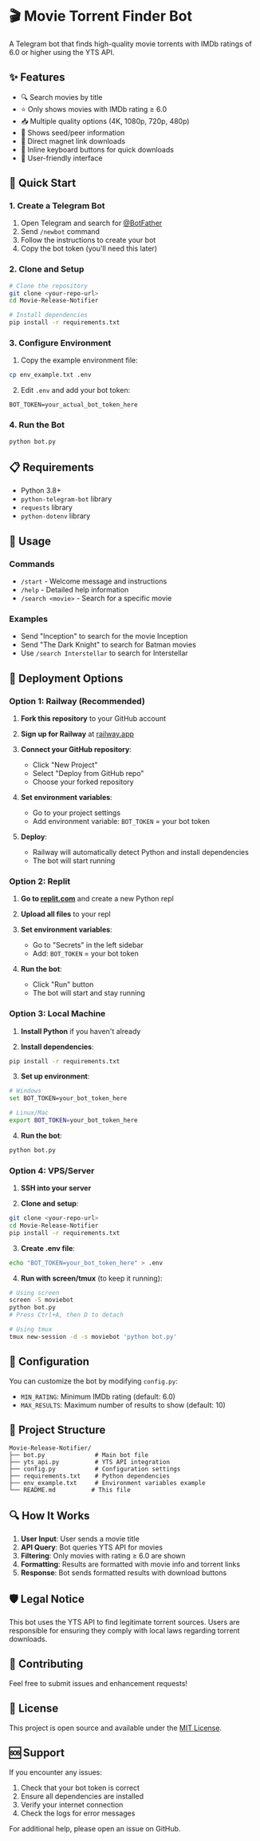 # 🎬 Movie Torrent Finder Bot

A Telegram bot that finds high-quality movie torrents with IMDb ratings of 6.0 or higher using the YTS API.

## ✨ Features

- 🔍 Search movies by title
- ⭐ Only shows movies with IMDb rating ≥ 6.0
- 📥 Multiple quality options (4K, 1080p, 720p, 480p)
- 🌱 Shows seed/peer information
- 🔗 Direct magnet link downloads
- 🎯 Inline keyboard buttons for quick downloads
- 📱 User-friendly interface

## 🚀 Quick Start

### 1. Create a Telegram Bot

1. Open Telegram and search for [@BotFather](https://t.me/BotFather)
2. Send `/newbot` command
3. Follow the instructions to create your bot
4. Copy the bot token (you'll need this later)

### 2. Clone and Setup

```bash
# Clone the repository
git clone <your-repo-url>
cd Movie-Release-Notifier

# Install dependencies
pip install -r requirements.txt
```

### 3. Configure Environment

1. Copy the example environment file:
```bash
cp env_example.txt .env
```

2. Edit `.env` and add your bot token:
```
BOT_TOKEN=your_actual_bot_token_here
```

### 4. Run the Bot

```bash
python bot.py
```

## 📋 Requirements

- Python 3.8+
- `python-telegram-bot` library
- `requests` library
- `python-dotenv` library

## 🎯 Usage

### Commands

- `/start` - Welcome message and instructions
- `/help` - Detailed help information
- `/search <movie>` - Search for a specific movie

### Examples

- Send "Inception" to search for the movie Inception
- Send "The Dark Knight" to search for Batman movies
- Use `/search Interstellar` to search for Interstellar

## 🚀 Deployment Options

### Option 1: Railway (Recommended)

1. **Fork this repository** to your GitHub account

2. **Sign up for Railway** at [railway.app](https://railway.app)

3. **Connect your GitHub repository**:
   - Click "New Project"
   - Select "Deploy from GitHub repo"
   - Choose your forked repository

4. **Set environment variables**:
   - Go to your project settings
   - Add environment variable: `BOT_TOKEN` = your bot token

5. **Deploy**:
   - Railway will automatically detect Python and install dependencies
   - The bot will start running

### Option 2: Replit

1. **Go to [replit.com](https://replit.com)** and create a new Python repl

2. **Upload all files** to your repl

3. **Set environment variables**:
   - Go to "Secrets" in the left sidebar
   - Add: `BOT_TOKEN` = your bot token

4. **Run the bot**:
   - Click "Run" button
   - The bot will start and stay running

### Option 3: Local Machine

1. **Install Python** if you haven't already

2. **Install dependencies**:
```bash
pip install -r requirements.txt
```

3. **Set up environment**:
```bash
# Windows
set BOT_TOKEN=your_bot_token_here

# Linux/Mac
export BOT_TOKEN=your_bot_token_here
```

4. **Run the bot**:
```bash
python bot.py
```

### Option 4: VPS/Server

1. **SSH into your server**

2. **Clone and setup**:
```bash
git clone <your-repo-url>
cd Movie-Release-Notifier
pip install -r requirements.txt
```

3. **Create .env file**:
```bash
echo "BOT_TOKEN=your_bot_token_here" > .env
```

4. **Run with screen/tmux** (to keep it running):
```bash
# Using screen
screen -S moviebot
python bot.py
# Press Ctrl+A, then D to detach

# Using tmux
tmux new-session -d -s moviebot 'python bot.py'
```

## 🔧 Configuration

You can customize the bot by modifying `config.py`:

- `MIN_RATING`: Minimum IMDb rating (default: 6.0)
- `MAX_RESULTS`: Maximum number of results to show (default: 10)

## 📁 Project Structure

```
Movie-Release-Notifier/
├── bot.py              # Main bot file
├── yts_api.py          # YTS API integration
├── config.py           # Configuration settings
├── requirements.txt    # Python dependencies
├── env_example.txt     # Environment variables example
└── README.md          # This file
```

## 🔍 How It Works

1. **User Input**: User sends a movie title
2. **API Query**: Bot queries YTS API for movies
3. **Filtering**: Only movies with rating ≥ 6.0 are shown
4. **Formatting**: Results are formatted with movie info and torrent links
5. **Response**: Bot sends formatted results with download buttons

## 🛡️ Legal Notice

This bot uses the YTS API to find legitimate torrent sources. Users are responsible for ensuring they comply with local laws regarding torrent downloads.

## 🤝 Contributing

Feel free to submit issues and enhancement requests!

## 📄 License

This project is open source and available under the [MIT License](LICENSE).

## 🆘 Support

If you encounter any issues:

1. Check that your bot token is correct
2. Ensure all dependencies are installed
3. Verify your internet connection
4. Check the logs for error messages

For additional help, please open an issue on GitHub. 